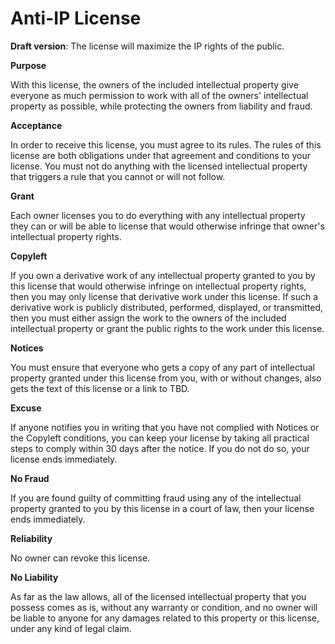 # Anti-IP License
**Draft version**:  The license will maximize the IP rights of the public.

**Purpose**

With this license, the owners of the included intellectual property give everyone as much permission to work with all of the owners' intellectual property as possible, while protecting the owners from liability and fraud.

**Acceptance**

In order to receive this license, you must agree to its rules. The rules of this license are both obligations under that agreement and conditions to your license. You must not do anything with the licensed intellectual property that triggers a rule that you cannot or will not follow.

**Grant**

Each owner licenses you to do everything with any intellectual property they can or will be able to license that would otherwise infringe that owner's intellectual property rights.

**Copyleft**

If you own a derivative work of any intellectual property granted to you by this license that would otherwise infringe on intellectual property rights, then you may only license that derivative work under this license. If such a derivative work is publicly distributed, performed, displayed, or transmitted, then you must either assign the work to the owners of the included intellectual property or grant the public rights to the work under this license.

**Notices**

You must ensure that everyone who gets a copy of any part of intellectual property granted under this license from you, with or without changes, also gets the text of this license or a link to TBD.

**Excuse**

If anyone notifies you in writing that you have not complied with Notices or the Copyleft conditions, you can keep your license by taking all practical steps to comply within 30 days after the notice. If you do not do so, your license ends immediately.

**No Fraud**

If you are found guilty of committing fraud using any of the intellectual property granted to you by this license in a court of law, then your license ends immediately.

**Reliability**

No owner can revoke this license.

**No Liability**

As far as the law allows, all of the licensed intellectual property that you possess comes as is, without any warranty or condition, and no owner will be liable to anyone for any damages related to this property or this license, under any kind of legal claim.
